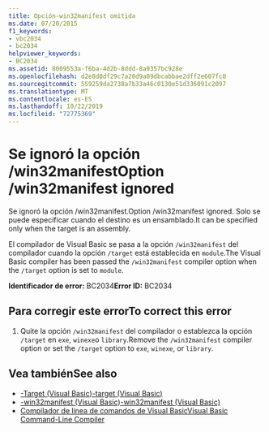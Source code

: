 ```yaml
---
title: Opción-win32manifest omitida
ms.date: 07/20/2015
f1_keywords:
- vbc2034
- bc2034
helpviewer_keywords:
- BC2034
ms.assetid: 8009553a-f6ba-4d2b-8ddd-8a9357bc928e
ms.openlocfilehash: d2e8d0df29c7a20d9a09dbcabbae2dff2e607fc8
ms.sourcegitcommit: 559259da2738a7b33a46c0130e51d336091c2097
ms.translationtype: MT
ms.contentlocale: es-ES
ms.lasthandoff: 10/22/2019
ms.locfileid: "72775369"
---
```

# <a name="option-win32manifest-ignored"></a><span data-ttu-id="d4201-102">Se ignoró la opción /win32manifest</span><span class="sxs-lookup"><span data-stu-id="d4201-102">Option /win32manifest ignored</span></span>
<span data-ttu-id="d4201-103">Se ignoró la opción /win32manifest.</span><span class="sxs-lookup"><span data-stu-id="d4201-103">Option /win32manifest ignored.</span></span> <span data-ttu-id="d4201-104">Solo se puede especificar cuando el destino es un ensamblado.</span><span class="sxs-lookup"><span data-stu-id="d4201-104">It can be specified only when the target is an assembly.</span></span>  
  
 <span data-ttu-id="d4201-105">El compilador de Visual Basic se pasa a la opción `/win32manifest` del compilador cuando la opción `/target` está establecida en `module`.</span><span class="sxs-lookup"><span data-stu-id="d4201-105">The Visual Basic compiler has been passed the `/win32manifest` compiler option when the `/target` option is set to `module`.</span></span>  
  
 <span data-ttu-id="d4201-106">**Identificador de error:** BC2034</span><span class="sxs-lookup"><span data-stu-id="d4201-106">**Error ID:** BC2034</span></span>  
  
## <a name="to-correct-this-error"></a><span data-ttu-id="d4201-107">Para corregir este error</span><span class="sxs-lookup"><span data-stu-id="d4201-107">To correct this error</span></span>  
  
1. <span data-ttu-id="d4201-108">Quite la opción `/win32manifest` del compilador o establezca la opción `/target` en `exe`, `winexe`o `library`.</span><span class="sxs-lookup"><span data-stu-id="d4201-108">Remove the `/win32manifest` compiler option or set the `/target` option to `exe`, `winexe`, or `library`.</span></span>  
  
## <a name="see-also"></a><span data-ttu-id="d4201-109">Vea también</span><span class="sxs-lookup"><span data-stu-id="d4201-109">See also</span></span>

- [<span data-ttu-id="d4201-110">-Target (Visual Basic)</span><span class="sxs-lookup"><span data-stu-id="d4201-110">-target (Visual Basic)</span></span>](../../visual-basic/reference/command-line-compiler/target.md)
- [<span data-ttu-id="d4201-111">-win32manifest (Visual Basic)</span><span class="sxs-lookup"><span data-stu-id="d4201-111">-win32manifest (Visual Basic)</span></span>](../../visual-basic/reference/command-line-compiler/win32manifest.md)
- [<span data-ttu-id="d4201-112">Compilador de línea de comandos de Visual Basic</span><span class="sxs-lookup"><span data-stu-id="d4201-112">Visual Basic Command-Line Compiler</span></span>](../../visual-basic/reference/command-line-compiler/index.md)
